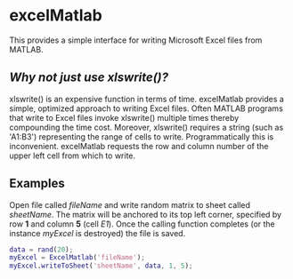 # excelMatlab
This provides a simple interface for writing Microsoft Excel files from MATLAB.

## *Why not just use xlswrite()?*
xlswrite() is an expensive function in terms of time. excelMatlab provides a simple, optimized approach to writing Excel files. Often MATLAB programs that write to Excel files invoke xlswrite() multiple times thereby compounding the time cost. Moreover, xlswrite() requires a string (such as 'A1:B3') representing the range of cells to write. Programmatically this is inconvenient. excelMatlab requests the row and column number of the upper left cell from which to write.

## Examples
Open file called *fileName* and write random matrix to sheet called *sheetName*. The matrix will be anchored to its top left corner, specified by row **1** and column **5** (cell *E1*). Once the calling function completes (or the instance *myExcel* is destroyed) the file is saved.
```matlab
data = rand(20);
myExcel = ExcelMatlab('fileName');
myExcel.writeToSheet('sheetName', data, 1, 5);
```
